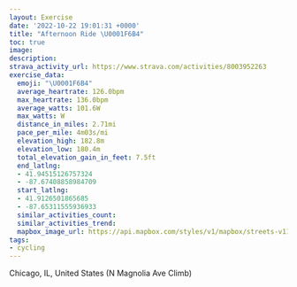```yaml
---
layout: Exercise
date: '2022-10-22 19:01:31 +0000'
title: "Afternoon Ride \U0001F6B4"
toc: true
image:
description:
strava_activity_url: https://www.strava.com/activities/8003952263
exercise_data:
  emoji: "\U0001F6B4"
  average_heartrate: 126.0bpm
  max_heartrate: 136.0bpm
  average_watts: 101.6W
  max_watts: W
  distance_in_miles: 2.71mi
  pace_per_mile: 4m03s/mi
  elevation_high: 182.8m
  elevation_low: 180.4m
  total_elevation_gain_in_feet: 7.5ft
  end_latlng:
  - 41.94515126757324
  - -87.67408858984709
  start_latlng:
  - 41.9126501865685
  - -87.65311555936933
  similar_activities_count:
  similar_activities_trend:
  mapbox_image_url: https://api.mapbox.com/styles/v1/mapbox/streets-v11/static/path-5+787af2-1.0(wmy~Fz%60_vOoNlTmAnB%7BCnEaCzDgI%7CLUXWTKD%5DBeCAcCDsEBoDF_PNoAF%7DGDmEHyJH%7DBAmCHcMNiB%3FQBe%40%3Fe%40fAk%40%60AwG~JmEbHyB%60DmAfAaAn%40cQlKuJfGKLDb%40),pin-s-s+e5b22e(-87.6547,41.91468),pin-s-f+89ae00(-87.6727,41.94517999999999)/auto/800x800?access_token=pk.eyJ1Ijoiam9zaGJlY2ttYW4iLCJhIjoiY205eWR2aDd1MWZ6djJrbXc4a3M0bWZleiJ9.XiG9OWkNcZk2QzjJbxLB4A
tags:
- cycling
---
```




Chicago, IL, United States (N Magnolia Ave Climb)
